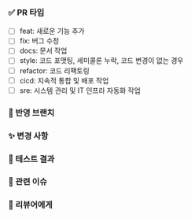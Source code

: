 ### ✅ PR 타입
<!-- 하나 이상의 PR 타입을 선택해 주세요. 그리고 선택하지 않은 항목들은 지워 주세요. -->
- [ ] feat: 새로운 기능 추가
- [ ] fix: 버그 수정
- [ ] docs: 문서 작업
- [ ] style: 코드 포맷팅, 세미콜론 누락, 코드 변경이 없는 경우
- [ ] refactor: 코드 리팩토링
- [ ] cicd: 지속적 통합 및 배포 작업
- [ ] sre: 시스템 관리 및 IT 인프라 자동화 작업

### 🪾 반영 브랜치
<!-- 예) feat/login -> main -->

### ✨ 변경 사항
<!-- 예) 로그인 시, 구글 소셜 로그인 기능을 추가했습니다.-->

### 💯 테스트 결과
<!-- 베이스 브랜치에 포함되기 위한 코드는 모두 정상적으로 동작해야 합니다. 결과물에 대한 스크린샷, GIF, 혹은 라이브 데모가 가능하도록 샘플API를 첨부할 수도 있습니다. -->

### 📂 관련 이슈
<!-- 예) #5 -->

### 👀 리뷰어에게
<!-- 리뷰 시 중점적으로 봐야 할 부분이나 우려되는 사항이 있다면 적어 주세요. -->
